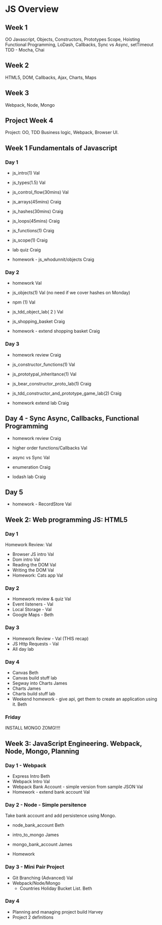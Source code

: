 # JS Overview
## Week 1
  OO Javascript, Objects, Constructors, Prototypes
  Scope, Hoisting
  Functional Programming, LoDash, Callbacks, Sync vs Async, setTimeout
  TDD - Mocha, Chai

## Week 2
  HTML5, DOM, Callbacks, Ajax, Charts, Maps

## Week 3
  Webpack, Node, Mongo

## Project Week 4
  Project: OO, TDD Business logic, Webpack, Browser UI.


## Week 1 Fundamentals of Javascript
### Day 1
- js_intro(1) Val
- js_types(1.5) Val
- js_control_flow(30mins) Val

- js_arrays(45mins) Craig 
- js_hashes(30mins) Craig
- js_loops(45mins) Craig

- js_functions(1) Craig
- js_scope(1) Craig

- lab quiz Craig

- homework - js_whodunnit/objects Craig

### Day 2
- homework Val
- js_objects(1) Val (no need if we cover hashes on Monday)
- npm (1) Val
- js_tdd_object_lab( 2 ) Val
- js_shopping_basket Craig

- homework - extend shopping basket Craig

### Day 3
- homework review Craig
- js_constructor_functions(1) Val
- js_prototypal_inheritance(1) Val

- js_bear_constructor_proto_lab(1) Craig
- js_tdd_constructor_and_prototype_game_lab(2) Craig

- homework extend lab Craig


## Day 4 - Sync Async, Callbacks, Functional Programming
- homework review Craig

- higher order functions/Callbacks Val
- async vs Sync Val

- enumeration Craig
- lodash lab  Craig

## Day 5
- homework - RecordStore Val

## Week 2: Web programming JS: HTML5

### Day 1
Homework Review: Val
- Browser JS intro Val
- Dom intro Val
- Reading the DOM Val
- Writing the DOM Val
- Homework: Cats app Val

### Day 2
- Homework review & quiz Val
- Event listeners - Val
- Local Storage - Val
- Google Maps - Beth

### Day 3
- Homework Review - Val (THIS recap)
- JS Http Requests - Val
- All day lab

### Day 4
- Canvas Beth
- Canvas build stuff lab
- Segway into Charts James
- Charts James
- Charts build stuff lab
- Weekend homework - give api,  get them to create an application using it. Beth

### Friday
INSTALL MONGO ZOMG!!!!

## Week 3: JavaScript Engineering. Webpack, Node, Mongo, Planning

### Day 1 - Webpack
- Express Intro Beth
- Webpack Intro Val
- Webpack Bank Account - simple version from sample JSON Val
- Homework - extend bank account Val

### Day 2 - Node - Simple persitence
Take bank account and add persistence using Mongo.
- node_bank_account Beth
- intro_to_mongo James
- mongo_bank_account James

- Homework

### Day 3 - Mini Pair Project
- Git Branching (Advanced) Val
- Webpack/Node/Mongo
  - Countries Holiday Bucket List. Beth

### Day 4
- Planning and managing project build Harvey
- Project 2 definitions
